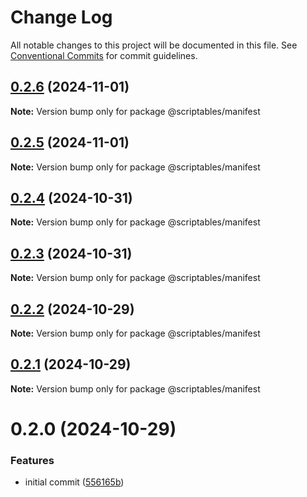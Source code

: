 # Change Log

All notable changes to this project will be documented in this file.
See [Conventional Commits](https://conventionalcommits.org) for commit guidelines.

## [0.2.6](https://github.com/taoyuan/scriptables/compare/@scriptables/manifest@0.2.5...@scriptables/manifest@0.2.6) (2024-11-01)

**Note:** Version bump only for package @scriptables/manifest





## [0.2.5](https://github.com/taoyuan/scriptables/compare/@scriptables/manifest@0.2.4...@scriptables/manifest@0.2.5) (2024-11-01)

**Note:** Version bump only for package @scriptables/manifest





## [0.2.4](https://github.com/taoyuan/scriptables/compare/@scriptables/manifest@0.2.3...@scriptables/manifest@0.2.4) (2024-10-31)

**Note:** Version bump only for package @scriptables/manifest





## [0.2.3](https://github.com/taoyuan/scriptables/compare/@scriptables/manifest@0.2.2...@scriptables/manifest@0.2.3) (2024-10-31)

**Note:** Version bump only for package @scriptables/manifest





## [0.2.2](https://github.com/taoyuan/scriptables/compare/@scriptables/manifest@0.2.1...@scriptables/manifest@0.2.2) (2024-10-29)

**Note:** Version bump only for package @scriptables/manifest





## [0.2.1](https://github.com/taoyuan/scriptables/compare/@scriptables/manifest@0.2.0...@scriptables/manifest@0.2.1) (2024-10-29)

**Note:** Version bump only for package @scriptables/manifest





# 0.2.0 (2024-10-29)


### Features

* initial commit ([556165b](https://github.com/taoyuan/scriptables/commit/556165b02cf3987a55e99080be2fb6c3ca12e7a7))
